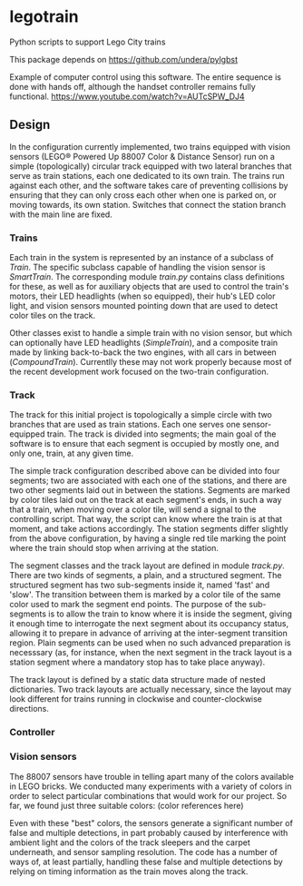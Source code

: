 # legotrain
Python scripts to support Lego City trains

This package depends on https://github.com/undera/pylgbst 

Example of computer control using this software. The entire sequence is done 
with hands off, although the handset controller remains fully functional. 
https://www.youtube.com/watch?v=AUTcSPW_DJ4

## Design

In the configuration currently implemented, two trains equipped with
vision sensors (LEGO® Powered Up 88007 Color & Distance Sensor) 
run on a simple (topologically) circular track equipped with  two lateral 
branches that serve as train stations, each one dedicated to its own 
train. The trains run against each other, and the software takes care 
of preventing collisions by ensuring that they can only cross each 
other when one is parked on, or moving towards, its own station. 
Switches that connect the station branch with the main line are fixed. 

### Trains

Each train in the system is represented by an instance of a subclass of 
_Train_. The specific subclass capable of handling the vision sensor is
_SmartTrain_. The corresponding module _train.py_ contains class definitions 
for these, as well as for auxiliary objects that are used to control the 
train's motors, their LED headlights (when so equipped), their hub's LED color 
light, and vision sensors mounted pointing down that are used to detect 
color tiles on the track.

Other classes exist to handle a simple train with no vision sensor, but which
can optionally have LED headlights (_SimpleTrain_), and a composite train made
by linking back-to-back the two engines, with all cars in between (_CompoundTrain_).
Currentlly these may not work properly because most of the recent development
work focused on the two-train configuration. 

### Track

The track for this initial project is topologically a simple circle with
two branches that are used as train stations. Each one serves one 
sensor-equipped train. The track is divided into segments; the main goal of the
software is to ensure that each segment is occupied by mostly one, and only one,
train, at any given time. 

The simple track configuration described above can be divided into four segments;
two are associated with each one of the stations, and there are two other segments
laid out in between the stations. Segments are marked by color tiles laid out on
the track at each segment's ends, in such a way that a train, when moving over a color 
tile, will send a signal to the controlling script. That way, the script can know where 
the train is at that moment, and take actions accordingly. The station segments differ 
slightly from the above configuration, by having a single red tile marking the point 
where the train should stop when arriving at the station.

The segment classes and the track layout are defined in module _track.py_. There are 
two kinds of segments, a plain, and a structured segment. The structured segment has
two sub-segments inside it, named 'fast' and 'slow'. The transition between them is 
marked by a color tile of the same color used to mark the segment end points. The purpose
of the sub-segments is to allow the train to know where it is inside the segment, giving
it enough time to interrogate the next segment about its occupancy status, allowing it to
prepare in advance of arriving at the inter-segment transition region. Plain segments can
be used when no such advanced preparation is necesssary (as, for instance, when the next
segment in the track layout is a station segment where a mandatory stop has to take
place anyway).

The track layout is defined by a static data structure made of nested dictionaries. Two
track layouts are actually necessary, since the layout may look different for trains 
running in clockwise and counter-clockwise directions.

### Controller


### Vision sensors

The 88007 sensors have trouble in telling apart many of the colors available in LEGO 
bricks. We conducted many experiments with a variety of colors in order to select 
particular combinations that would work for our project. So far, we found just three
suitable colors: (color references here)

Even with these "best" colors, the sensors generate a significant number of false and
multiple detections, in part probably caused by interference with ambient light and the 
colors of the track sleepers and the carpet underneath, and sensor sampling resolution.
The code has a number of ways of, at least partially, handling these false and multiple
detections by relying on timing information as the train moves along the track. 

